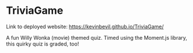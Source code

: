 # TriviaGame

Link to deployed website: https://kevinbevil.github.io/TriviaGame/

A fun Willy Wonka (movie) themed quiz.  Timed using the Moment.js library, this quirky quiz is graded, too!
